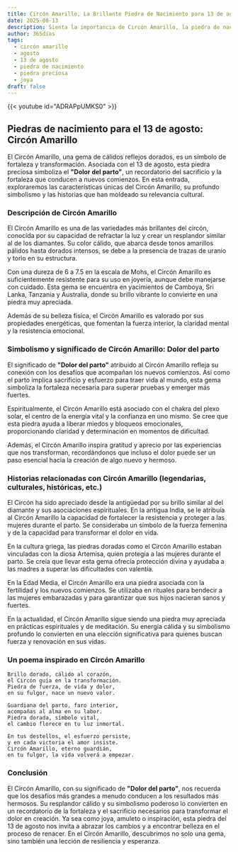 ```yaml
---
title: Circón Amarillo, La Brillante Piedra de Nacimiento para 13 de agosto
date: 2025-08-13
description: Sienta la importancia de Circón Amarillo, la piedra de nacimiento de 13 de agosto que simboliza Dolor del parto. Deje que su belleza y significado iluminen su día.
author: 365días
tags:
  - circón amarillo
  - agosto
  - 13 de agosto
  - piedra de nacimiento
  - piedra preciosa
  - joya
draft: false
---
```


{{< youtube id="ADRAPpUMKS0" >}}

## Piedras de nacimiento para el 13 de agosto: Circón Amarillo

El Circón Amarillo, una gema de cálidos reflejos dorados, es un símbolo de fortaleza y transformación. Asociada con el 13 de agosto, esta piedra preciosa simboliza el **"Dolor del parto"**, un recordatorio del sacrificio y la fortaleza que conducen a nuevos comienzos. En esta entrada, exploraremos las características únicas del Circón Amarillo, su profundo simbolismo y las historias que han moldeado su relevancia cultural.

### Descripción de Circón Amarillo

El Circón Amarillo es una de las variedades más brillantes del circón, conocida por su capacidad de refractar la luz y crear un resplandor similar al de los diamantes. Su color cálido, que abarca desde tonos amarillos pálidos hasta dorados intensos, se debe a la presencia de trazas de uranio y torio en su estructura.

Con una dureza de 6 a 7.5 en la escala de Mohs, el Circón Amarillo es suficientemente resistente para su uso en joyería, aunque debe manejarse con cuidado. Esta gema se encuentra en yacimientos de Camboya, Sri Lanka, Tanzania y Australia, donde su brillo vibrante lo convierte en una piedra muy apreciada.

Además de su belleza física, el Circón Amarillo es valorado por sus propiedades energéticas, que fomentan la fuerza interior, la claridad mental y la resistencia emocional.

### Simbolismo y significado de Circón Amarillo: Dolor del parto

El significado de **"Dolor del parto"** atribuido al Circón Amarillo refleja su conexión con los desafíos que acompañan los nuevos comienzos. Así como el parto implica sacrificio y esfuerzo para traer vida al mundo, esta gema simboliza la fortaleza necesaria para superar pruebas y emerger más fuertes.

Espiritualmente, el Circón Amarillo está asociado con el chakra del plexo solar, el centro de la energía vital y la confianza en uno mismo. Se cree que esta piedra ayuda a liberar miedos y bloqueos emocionales, proporcionando claridad y determinación en momentos de dificultad.

Además, el Circón Amarillo inspira gratitud y aprecio por las experiencias que nos transforman, recordándonos que incluso el dolor puede ser un paso esencial hacia la creación de algo nuevo y hermoso.

### Historias relacionadas con Circón Amarillo (legendarias, culturales, históricas, etc.)

El Circón ha sido apreciado desde la antigüedad por su brillo similar al del diamante y sus asociaciones espirituales. En la antigua India, se le atribuía al Circón Amarillo la capacidad de fortalecer la resistencia y proteger a las mujeres durante el parto. Se consideraba un símbolo de la fuerza femenina y de la capacidad para transformar el dolor en vida.

En la cultura griega, las piedras doradas como el Circón Amarillo estaban vinculadas con la diosa Artemisa, quien protegía a las mujeres durante el parto. Se creía que llevar esta gema ofrecía protección divina y ayudaba a las madres a superar las dificultades con valentía.

En la Edad Media, el Circón Amarillo era una piedra asociada con la fertilidad y los nuevos comienzos. Se utilizaba en rituales para bendecir a las mujeres embarazadas y para garantizar que sus hijos nacieran sanos y fuertes.

En la actualidad, el Circón Amarillo sigue siendo una piedra muy apreciada en prácticas espirituales y de meditación. Su energía cálida y su simbolismo profundo lo convierten en una elección significativa para quienes buscan fuerza y renovación en sus vidas.

### Un poema inspirado en Circón Amarillo

```
Brillo dorado, cálido al corazón,  
el Circón guía en la transformación.  
Piedra de fuerza, de vida y dolor,  
en su fulgor, nace un nuevo valor.  

Guardiana del parto, faro interior,  
acompañas al alma en su labor.  
Piedra dorada, símbolo vital,  
el cambio florece en tu luz inmortal.  

En tus destellos, el esfuerzo persiste,  
y en cada victoria el amor insiste.  
Circón Amarillo, eterno guardián,  
en tu fulgor, la vida volverá a empezar.  
```

### Conclusión

El Circón Amarillo, con su significado de **"Dolor del parto"**, nos recuerda que los desafíos más grandes a menudo conducen a los resultados más hermosos. Su resplandor cálido y su simbolismo poderoso lo convierten en un recordatorio de la fortaleza y el sacrificio necesarios para transformar el dolor en creación. Ya sea como joya, amuleto o inspiración, esta piedra del 13 de agosto nos invita a abrazar los cambios y a encontrar belleza en el proceso de renacer. En el Circón Amarillo, descubrimos no solo una gema, sino también una lección de resiliencia y esperanza.